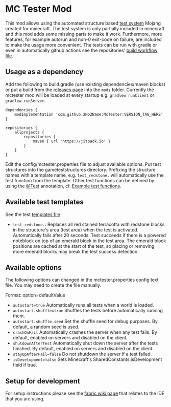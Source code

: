 # MC Tester Mod

This mod allows using the automated structure based [test system](https://www.youtube.com/watch?v=vXaWOJTCYNg) Mojang
created for minecraft. The test system is only partially included in minecraft and this mod adds some missing parts to
make it work. Furthermore, more features, for example autorun and non-0 exit-code on failure, are included to make the
usage more convenient. The tests can be run with gradle or even in automatically github actions see the
repositories' [build workflow file](https://github.com/2No2Name/McTester/blob/master/.github/workflows/build.yml).

## Usage as a dependency

Add the following to build.gradle (use existing dependencies/maven blocks) or put a build from the
[releases page](https://github.com/2No2Name/McTester/releases) into the `mods` folder. Currently the mctester mod will
be loaded at every startup e.g. `gradlew runClient` or `gradlew runServer`.

```
dependencies {
    modImplementation 'com.github.2No2Name:McTester:VERSION_TAG_HERE'
}

repositories {
    allprojects {
        repositories {
            maven { url 'https://jitpack.io' }
        }
    }
}
```

Edit the config/mctester.properties file to adjust available options. Put test structures into the gameteststructures
directory. Prefixing the structure names with a template name, e.g.
`test_redstone.` will automatically use the test function from the template. Other test functions can be defined by
using the [@Test](https://github.com/2No2Name/McTester/blob/master/src/main/java/mctester/annotation/Test.java)
annotation,
cf. [Example test functions](https://github.com/2No2Name/McTester/blob/master/src/main/java/mctester/ExampleTests.java).

## Available test templates

See the test [templates file](https://github.com/2No2Name/McTester/blob/master/src/main/java/mctester/Templates.java)

- `test_redstone.`: Replaces all red stained terracotta with redstone blocks in the structure's area (test area)
  when the test is activated. Automatically fails after 20 seconds. Test succeeds if there is a powered noteblock on top
  of an emerald block in the test area. The emerald block positions are cached at the start of the test, so placing or
  removing more emerald blocks may break the test success detection.

## Available options

The following options can changed in the mctester.properties config text file. You may need to create the file manually.

Format: option=defaultValue

- `autostart=true` Automatically runs all tests when a world is loaded.
- `autostart.shuffle=true` Shuffles the tests before automatically running them.
- `autostart.shuffle.seed` Set the shuffle seed for debug purposes. By default, a random seed is used.
- `crashOnFail` Automatically crashes the server when any test fails. By default, enabled on servers and disabled on the
  client.
- `shutdownAfterTest` Automatically shut down the server after the tests finished. By default, enabled on servers and
  disabled on the client.
- `stayUpAfterFail=false` Do not shutdown the server if a test failed.
- `isDevelopment=false` Sets Minecraft's SharedConstants.isDevelopment field if true.

## Setup for development

For setup instructions please see the [fabric wiki page](https://fabricmc.net/wiki/tutorial:setup) that relates to the
IDE that you are using.
